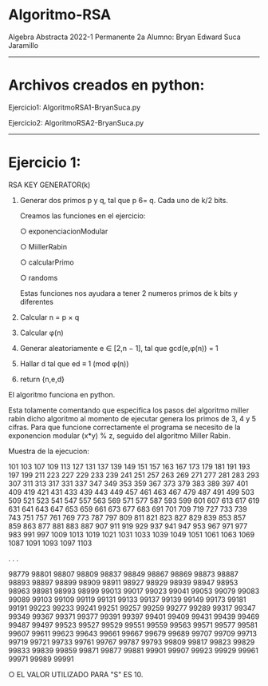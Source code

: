# Algoritmo-RSA

Algebra Abstracta
2022-1
Permanente 2a
Alumno: Bryan Edward Suca Jaramillo
____________________________________________________________________________________________

# Archivos creados en python:

Ejercicio1: AlgoritmoRSA1-BryanSuca.py

Ejercicio2: AlgoritmoRSA2-BryanSuca.py

_____________________________________________________________________________________________

# Ejercicio 1:

RSA KEY GENERATOR(k)
1.	Generar dos primos p y q, tal que p 6= q. Cada uno de k/2 bits.

    Creamos las funciones en el ejercicio:
    
    ○ exponenciacionModular
   
    ○ MiillerRabin
    
    ○ calcularPrimo
    
    ○ randoms
    
    Estas funciones nos ayudara a tener 2 numeros primos de k bits y diferentes
    
2.	Calcular n = p × q
3.	Calcular φ(n)
4.	Generar aleatoriamente e ∈ [2,n − 1], tal que gcd(e,φ(n)) = 1
5.	Hallar d tal que ed ≡ 1 (mod φ(n))
6.	return {n,e,d}


El algoritmo funciona en python.

Esta tolamente comentando que especifica los pasos del algoritmo miller rabin dicho algoritmo al momento de ejecutar genera los primos de 3, 4 y 5 cifras. Para que funcione correctamente el programa se necesito de la exponencion modular (x*y) % z, seguido del algoritmo Miller Rabin.

Muestra de la ejecucion:

101 103 107 109 113 127 131 137 139 149 151 157 163 167 173 179 181 191 193 197 199 211 223 227 229 233 239 241 251 257 263 269 271 277 281 283 293 307 311 313 317 331 337 347 349 353 359 367 373 379 383 389 397 401 409 419 421 431 433 439 443 449 457 461 463 467 479 487 491 499 503 509 521 523 541 547 557 563 569 571 577 587 593 599 601 607 613 617 619 631 641 643 647 653 659 661 673 677 683 691 701 709 719 727 733 739 743 751 757 761 769 773 787 797 809 811 821 823 827 829 839 853 857 859 863 877 881 883 887 907 911 919 929 937 941 947 953 967 971 977 983 991 997 1009 1013 1019 1021 1031 1033 1039 1049 1051 1061 1063 1069 1087 1091 1093 1097 1103 

.
.
.

98779 98801 98807 98809 98837 98849 98867 98869 98873 98887 98893 98897 98899 98909 98911 98927 98929 98939 98947 98953 98963 98981 98993 98999 99013 99017 99023 99041 99053 99079 99083 99089 99103 99109 99119 99131 99133 99137 99139 99149 99173 99181 99191 99223 99233 99241 99251 99257 99259 99277 99289 99317 99347 99349 99367 99371 99377 99391 99397 99401 99409 99431 99439 99469 99487 99497 99523 99527 99529 99551 99559 99563 99571 99577 99581 99607 99611 99623 99643 99661 99667 99679 99689 99707 99709 99713 99719 99721 99733 99761 99767 99787 99793 99809 99817 99823 99829 99833 99839 99859 99871 99877 99881 99901 99907 99923 99929 99961 99971 99989 99991

○ EL VALOR UTILIZADO PARA "S" ES 10.

